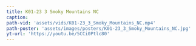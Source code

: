 ```yaml
---
title: K01-23 3 Smoky Mountains NC
caption:
path-vid: 'assets/vids/K01-23_3_Smoky_Mountains_NC.mp4'
path-poster: 'assets/images/posters/K01-23_3_Smoky_Mountains_NC.jpg'
yt-url: 'https://youtu.be/5CCi0Ptlc80'
---
```

